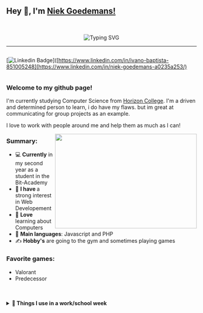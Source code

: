 ## Hey 👋, I'm [Niek Goedemans!](https://github.com/IvanoBaptista/)
<br>
<p align="center">
<img src="https://readme-typing-svg.herokuapp.com?font=Fira+Code&size=19&pause=1000&color=FFDAF5&center=true&width=435&lines=Software+developer;Front+end+Developer;Ambitious+to+lean+more+skills" alt="Typing SVG" /></p>

<hr/>
<div style="display:flex; flex-direction:row;">

[![Linkedin Badge](https://img.shields.io/badge/-LinkedIn-0e76a8?style=flat-square&logo=Linkedin&logoColor=white)]([https://www.linkedin.com/in/ivano-baptista-851005248](https://www.linkedin.com/in/niek-goedemans-a0235a253/)
</div>

### Welcome to my github page! 

I'm currently studying Computer Science from [Horizon College](https://www.horizoncollege.nl/). I'm a driven and determined person to learn, i do have my flaws. but im great at communicating for group projects as an example.

I love to work with people around me and help them as much as I can!

<img src="https://media2.giphy.com/media/qgQUggAC3Pfv687qPC/giphy.gif?cid=ecf05e47m19qatqot4dxuin7384ljv6tt7ksqd6t85tey7ja&rid=giphy.gif&ct=g" width="375" height="250" align="right" />


### Summary:
- 💻 <b>Currently</b> in my second year as a student in the Bit-Academy
- 📝 <b>I have </b> a strong interest in Web Developement
- 🌱 <b>Love</b> learning about Computers
- 🌟 <b>Main languages</b>: Javascript and PHP
- ✍️ <b> Hobby's</b> are going to the gym and sometimes playing games

###  <b>Favorite games</b>:
- Valorant
- Predecessor
<br>
<br>
	
<details>
<summary><b>🔧 Things I use in a work/school week</b></summary>
<br>
<ul>
	    <li><b>Laptop: </b> ASUS VivoBook</li>
  	    <li><b>Browser: </b> Chrome</li>
	    <li><b>Terminal: </b>The stock MacOS Terminal</li>
	    <li><b>Code Editor:</b> VSCode w/ Github Copilot</li>
	    <li><b>To Stay Updated:</b>Linkedin</li>
	</ul>	
</details>
